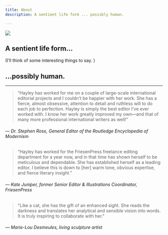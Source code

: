 ```yaml
---
title: About
description: A sentient life form ... possibly human.

---
```

![](/uploads/DSC03120.png)

## A sentient life form…

(I’ll think of some interesting things to say.  )

## <span class="text-right">…possibly human.</span>

***

> “Hayley has worked for me on a couple of large-scale international editorial projects and I couldn’t be happier with her work. She has a fierce, almost obsessive, attention to detail and ruthless will to do each job to perfection. Hayley is simply the best editor I’ve ever worked with. I know her work greatly improved my own—and that of many more professional international writers as well!”

###### — Dr. Stephen Ross, General Editor of the Routledge Encyclopedia of Modernism

> “Hayley has worked for the FriesenPress freelance editing department for a year now, and in that time has shown herself to be meticulous and dependable. She has established herself as a leading editor. I believe this is down to \[her\] warm tone, obvious expertise, and fierce literary insight.”

###### — Kate Juniper, former Senior Editor & Illustrations Coordinator, FriesenPress

> "Like a cat, she has the gift of an enhanced sight. She reads the darkness and translates her analytical and sensible vision into words. It is truly inspiring to collaborate with her."

###### — _Marie-Lou Desmeules, living sculpture artist_